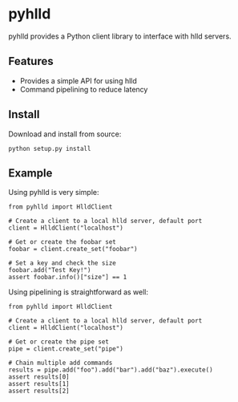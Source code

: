 pyhlld
=========

pyhlld provides a Python client library to interface with
hlld servers.

Features
--------


* Provides a simple API for using hlld
* Command pipelining to reduce latency


Install
-------

Download and install from source:

    python setup.py install

Example
------

Using pyhlld is very simple:

    from pyhlld import HlldClient

    # Create a client to a local hlld server, default port
    client = HlldClient("localhost")

    # Get or create the foobar set
    foobar = client.create_set("foobar")

    # Set a key and check the size
    foobar.add("Test Key!")
    assert foobar.info()["size"] == 1

Using pipelining is straightforward as well:

    from pyhlld import HlldClient

    # Create a client to a local hlld server, default port
    client = HlldClient("localhost")

    # Get or create the pipe set
    pipe = client.create_set("pipe")

    # Chain multiple add commands
    results = pipe.add("foo").add("bar").add("baz").execute()
    assert results[0]
    assert results[1]
    assert results[2]

